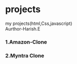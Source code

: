 # projects
my projects(html,Css,javascript)
<br>
Aurthor-Harish.E
<br>
<h3>1.Amazon-Clone</h3>
<h3>2.Myntra Clone</h3>

<br>
